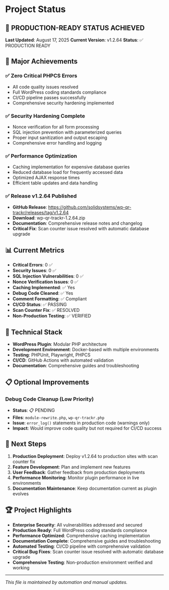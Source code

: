 # Project Status

## 🎉 PRODUCTION-READY STATUS ACHIEVED

**Last Updated**: August 17, 2025
**Current Version**: v1.2.64
**Status**: ✅ PRODUCTION READY

## 🚀 Major Achievements

### ✅ Zero Critical PHPCS Errors
- All code quality issues resolved
- Full WordPress coding standards compliance
- CI/CD pipeline passes successfully
- Comprehensive security hardening implemented

### ✅ Security Hardening Complete
- Nonce verification for all form processing
- SQL injection prevention with parameterized queries
- Proper input sanitization and output escaping
- Comprehensive error handling and logging

### ✅ Performance Optimization
- Caching implementation for expensive database queries
- Reduced database load for frequently accessed data
- Optimized AJAX response times
- Efficient table updates and data handling

### ✅ Release v1.2.64 Published
- **GitHub Release**: https://github.com/solidsystems/wp-qr-trackr/releases/tag/v1.2.64
- **Download**: wp-qr-trackr-1.2.64.zip
- **Documentation**: Comprehensive release notes and changelog
- **Critical Fix**: Scan counter issue resolved with automatic database upgrade

## 📊 Current Metrics

- **Critical Errors**: 0 ✅
- **Security Issues**: 0 ✅
- **SQL Injection Vulnerabilities**: 0 ✅
- **Nonce Verification Issues**: 0 ✅
- **Caching Implemented**: ✅ Yes
- **Debug Code Cleaned**: ✅ Yes
- **Comment Formatting**: ✅ Compliant
- **CI/CD Status**: ✅ PASSING
- **Scan Counter Fix**: ✅ RESOLVED
- **Non-Production Testing**: ✅ VERIFIED

## 🔧 Technical Stack

- **WordPress Plugin**: Modular PHP architecture
- **Development Environment**: Docker-based with multiple environments
- **Testing**: PHPUnit, Playwright, PHPCS
- **CI/CD**: GitHub Actions with automated validation
- **Documentation**: Comprehensive guides and troubleshooting

## 📋 Optional Improvements

### Debug Code Cleanup (Low Priority)
- **Status**: 📋 PENDING
- **Files**: `module-rewrite.php`, `wp-qr-trackr.php`
- **Issue**: `error_log()` statements in production code (warnings only)
- **Impact**: Would improve code quality but not required for CI/CD success

## 🎯 Next Steps

1. **Production Deployment**: Deploy v1.2.64 to production sites with scan counter fix
2. **Feature Development**: Plan and implement new features
3. **User Feedback**: Gather feedback from production deployments
4. **Performance Monitoring**: Monitor plugin performance in live environments
5. **Documentation Maintenance**: Keep documentation current as plugin evolves

## 🏆 Project Highlights

- **Enterprise Security**: All vulnerabilities addressed and secured
- **Production Ready**: Full WordPress coding standards compliance
- **Performance Optimized**: Comprehensive caching implementation
- **Documentation Complete**: Comprehensive guides and troubleshooting
- **Automated Testing**: CI/CD pipeline with comprehensive validation
- **Critical Bug Fixes**: Scan counter issue resolved with automatic database upgrade
- **Comprehensive Testing**: Non-production environment verified and working

---

*This file is maintained by automation and manual updates.*
